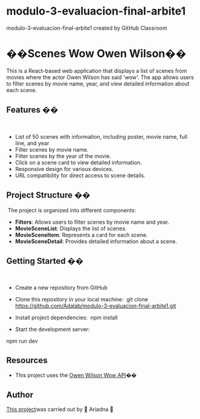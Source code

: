 # modulo-3-evaluacion-final-arbite1
modulo-3-evaluacion-final-arbite1 created by GitHub Classroom
# ��Scenes Wow Owen Wilson��

This is a React-based web application that displays a list of scenes from movies where the actor Owen Wilson has said 'wow'. The app allows users to filter scenes by movie name, year, and view detailed information about each scene.
​

## Features ��

​

- List of 50 scenes with information, including poster, movie name, full line, and year
- Filter scenes by movie name.
- Filter scenes by the year of the movie.
- Click on a scene card to view detailed information.
- Responsive design for various devices.
- URL compatibility for direct access to scene details.
  ​

## Project Structure ��

​
The project is organized into different components:
​

- **Filters**: Allows users to filter scenes by movie name and year.
- **MovieSceneList**: Displays the list of scenes.
- **MovieSceneItem**: Represents a card for each scene.
- **MovieSceneDetail**: Provides detailed information about a scene.
  ​

## Getting Started ��

​

- Create a new repository from GitHub
  ​
- Clone this repository in your local machine:
  ​
git clone <https://github.com/Adalab/modulo-3-evaluacion-final-arbite1.git>
- Install project dependencies:
  ​
npm install

- Start the development server:
  ​

npm run dev

## Resources

- This project uses the [Owen Wilson Wow API](https://owen-wilson-wow-api.onrender.com/)��
  ​

## Author

[This project](http://beta.adalab.es/modulo-3-evaluacion-final-arbite1/)was carried out by 🌻 Ariadna 🌻
